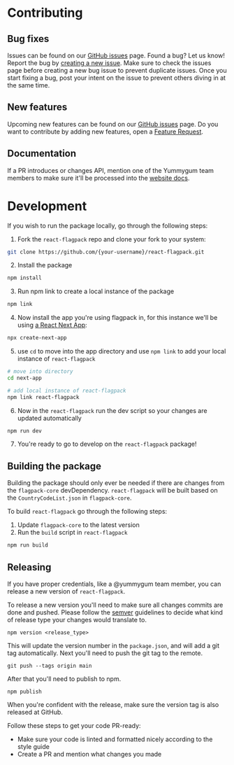 # Contributing

## Bug fixes

Issues can be found on our [GitHub issues](https://github.com/yummygum/react-flagpack/issues) page. Found a bug? Let us know! Report the bug by [creating a new issue](https://github.com/Yummygum/react-flagpack/issues/new/choose). Make sure to check the issues page before creating a new bug issue to prevent duplicate issues. Once you start fixing a bug, post your intent on the issue to prevent others diving in at the same time.

## New features

Upcoming new features can be found on our [GitHub issues](https://github.com/yummygum/react-flagpack/issues) page. Do you want to contribute by adding new features, open a [Feature Request](https://github.com/Yummygum/react-flagpack/issues/new/choose).

## Documentation

If a PR introduces or changes API, mention one of the Yummygum team members to make sure it'll be processed into the [website docs](https://flagpack.xyz/docs/).


# Development
If you wish to run the package locally, go through the following steps:

1. Fork the `react-flagpack` repo and clone your fork to your system:
```bash
git clone https://github.com/{your-username}/react-flagpack.git
```
2. Install the package

```bash
npm install
```

3. Run npm link to create a local instance of the package
```bash
npm link
```

4. Now install the app you're using flagpack in, for this instance we'll be using [a React Next App](https://nextjs.org/docs/api-reference/create-next-app):
```bash
npx create-next-app
```

5. use `cd` to move into the app directory and use `npm link` to add your local instance of `react-flagpack`
```bash
# move into directory
cd next-app

# add local instance of react-flagpack
npm link react-flagpack
```

6. Now in the `react-flagpack` run the dev script so your changes are updated automatically
```bash
npm run dev
```

7. You're ready to go to develop on the `react-flagpack` package!
## Building the package
Building the package should only ever be needed if there are changes from the `flagpack-core` devDependency. `react-flagpack`
 will be built based on the `CountryCodeList.json` in `flagpack-core`.

To build `react-flagpack` go through the following steps:

1. Update `flagpack-core` to the latest version
2. Run the `build` script in `react-flagpack`
```bash
npm run build
```


## Releasing
If you have proper credentials, like a @yummygum team member, you can release a new version of `react-flagpack`.

To release a new version you'll need to make sure all changes commits are done and pushed. Please follow the [semver](https://semver.org/) guidelines to decide what kind of release type your changes would translate to.

```
npm version <release_type>
```
This will update the version number in the `package.json`, and will add a git tag automatically. Next you'll need to push the git tag to the remote.
```
git push --tags origin main
```
After that you'll need to publish to npm.
```
npm publish
```

When you're confident with the release, make sure the version tag is also released at GitHub.

Follow these steps to get your code PR-ready:

- Make sure your code is linted and formatted nicely according to the style guide
- Create a PR and mention what changes you made
